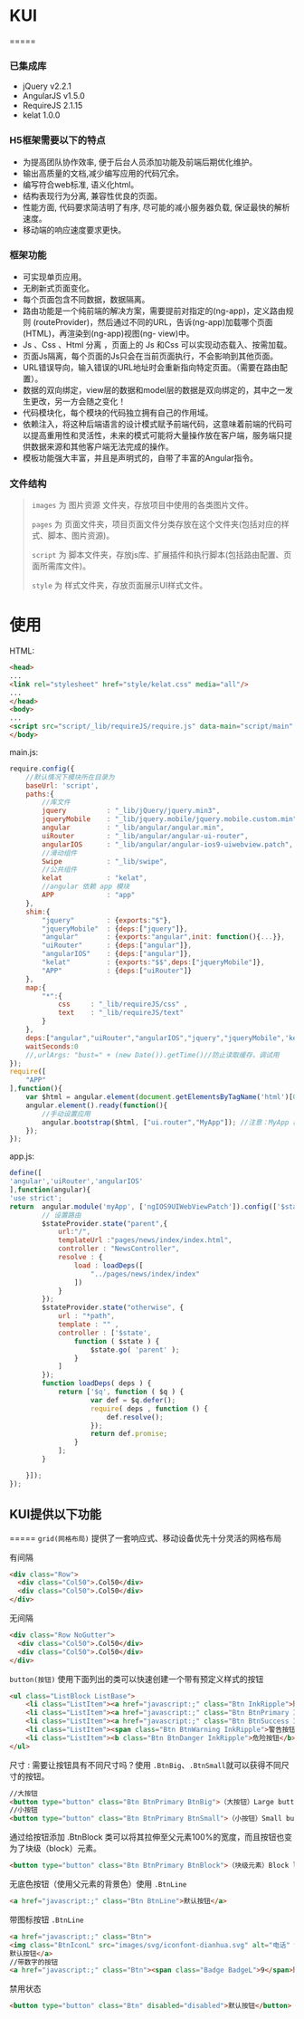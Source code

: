 # KUI
=====
### 已集成库
- jQuery v2.2.1
- AngularJS v1.5.0
- RequireJS 2.1.15
- kelat 1.0.0

### H5框架需要以下的特点
- 为提高团队协作效率, 便于后台人员添加功能及前端后期优化维护。
- 输出高质量的文档,减少编写应用的代码冗余。
- 编写符合web标准, 语义化html。
- 结构表现行为分离, 兼容性优良的页面。
- 性能方面, 代码要求简洁明了有序, 尽可能的减小服务器负载, 保证最快的解析速度。
- 移动端的响应速度要求更快。

### 框架功能
- 可实现单页应用。
- 无刷新式页面变化。
- 每个页面包含不同数据，数据隔离。
- 路由功能是一个纯前端的解决方案，需要提前对指定的(ng-app)，定义路由规则 (routeProvider)，然后通过不同的URL，告诉(ng-app)加载哪个页面(HTML)，再渲染到(ng-app)视图(ng- view)中。
- Js 、Css 、Html 分离 ，页面上的 Js 和Css 可以实现动态载入、按需加载。
- 页面Js隔离，每个页面的Js只会在当前页面执行，不会影响到其他页面。
- URL错误导向，输入错误的URL地址时会重新指向特定页面。（需要在路由配置）。
- 数据的双向绑定，view层的数据和model层的数据是双向绑定的，其中之一发生更改，另一方会随之变化！
- 代码模块化，每个模块的代码独立拥有自己的作用域。
- 依赖注入，将这种后端语言的设计模式赋予前端代码，这意味着前端的代码可以提高重用性和灵活性，未来的模式可能将大量操作放在客户端，服务端只提供数据来源和其他客户端无法完成的操作。
- 模板功能强大丰富，并且是声明式的，自带了丰富的Angular指令。

### 文件结构
>`images`  为 图片资源 文件夹，存放项目中使用的各类图片文件。
>
>`pages` 为 页面文件夹，项目页面文件分类存放在这个文件夹(包括对应的样式、脚本、图片资源)。
>
>`script` 为 脚本文件夹，存放js库、扩展插件和执行脚本(包括路由配置、页面所需库文件)。	
>
>`style` 为 样式文件夹，存放页面展示UI样式文件。

# 使用
HTML:

```html
<head>
...
<link rel="stylesheet" href="style/kelat.css" media="all"/>
...
</head>
<body>
...
<script src="script/_lib/requireJS/require.js" data-main="script/main" defer async="true" ></script>
</body>
```
main.js:
```javascript
require.config({
	//默认情况下模块所在目录为
	baseUrl: 'script',
	paths:{
		//库文件
		jquery			: "_lib/jQuery/jquery.min3",
		jqueryMobile	: "_lib/jquery.mobile/jquery.mobile.custom.min",
		angular			: "_lib/angular/angular.min",
		uiRouter		: "_lib/angular/angular-ui-router",
		angularIOS		: "_lib/angular/angular-ios9-uiwebview.patch",
		//滑动组件
		Swipe			: "_lib/swipe",
		//公共组件
		kelat			: "kelat",		
		//angular 依赖 app 模块
		APP				: "app"
	},
	shim:{
		"jquery"		: {exports:"$"},
		"jqueryMobile"	: {deps:["jquery"]},
		"angular"		: {exports:"angular",init: function(){...}},
		"uiRouter"		: {deps:["angular"]},
		"angularIOS"	: {deps:["angular"]},
		"kelat"			: {exports:"$$",deps:["jqueryMobile"]},
		"APP"			: {deps:["uiRouter"]}
	},
	map:{
		"*":{
			css		: "_lib/requireJS/css" ,
			text	: "_lib/requireJS/text"
		}
	},
	deps:["angular","uiRouter","angularIOS","jquery","jqueryMobile",'kelat'],
	waitSeconds:0
	//,urlArgs: "bust=" + (new Date()).getTime()//防止读取缓存，调试用
});
require([
	"APP"
],function(){
	var $html = angular.element(document.getElementsByTagName('html')[0]);
	angular.element().ready(function(){
		//手动设置应用
		angular.bootstrap($html, ["ui.router","MyApp"]); //注意：MyApp 模块只能放在最后一个，因为它依赖前面的第三方模块！
	});
});
```
app.js:
```javascript
define([
'angular','uiRouter','angularIOS'
],function(angular){
'use strict';
return  angular.module('myApp', ['ngIOS9UIWebViewPatch']).config(['$stateProvider',function( $stateProvider ){
		// 设置路由
		$stateProvider.state("parent",{
			url:"/",
			templateUrl :"pages/news/index/index.html",
			controller : "NewsController",
			resolve : {
				load : loadDeps([
					"../pages/news/index/index"
				])
			}	
		});
		$stateProvider.state("otherwise", {
			url : "*path",
			template : "" ,
			controller : ['$state',
				function ( $state ) {
					$state.go( 'parent' );
				}
			]
		});
		function loadDeps( deps ) {
			return ['$q', function ( $q ) {
					var def = $q.defer();
					require( deps , function () {
						def.resolve();
					});
					return def.promise;
				}
			];
		}

	}]);
});
```
## KUI提供以下功能
=====
`grid(网格布局)` 提供了一套响应式、移动设备优先十分灵活的网格布局


有间隔
```html
<div class="Row">
  <div class="Col50">.Col50</div>
  <div class="Col50">.Col50</div>
</div>
```
无间隔
```html
<div class="Row NoGutter">
  <div class="Col50">.Col50</div>
  <div class="Col50">.Col50</div>
</div>
```
`button(按钮)`   使用下面列出的类可以快速创建一个带有预定义样式的按钮
```html
<ul class="ListBlock ListBase">
	<li class="ListItem"><a href="javascript:;" class="Btn InkRipple">默认按钮</a></li>
	<li class="ListItem"><a href="javascript:;" class="Btn BtnPrimary InkRipple">首选按钮</a></li>
	<li class="ListItem"><a href="javascript:;" class="Btn BtnSuccess InkRipple">成功按钮</a></li>
	<li class="ListItem"><span class="Btn BtnWarning InkRipple">警告按钮</span></li>
	<li class="ListItem"><b class="Btn BtnDanger InkRipple">危险按钮</b></li>
</ul>
```
尺寸 : 需要让按钮具有不同尺寸吗？使用 `.BtnBig`、`.BtnSmall`就可以获得不同尺寸的按钮。
```html
//大按钮
<button type="button" class="Btn BtnPrimary BtnBig">（大按钮）Large button</button>
//小按钮
<button type="button" class="Btn BtnPrimary BtnSmall">（小按钮）Small button</button>
```
通过给按钮添加 .BtnBlock 类可以将其拉伸至父元素100%的宽度，而且按钮也变为了块级（block）元素。
```html
<button type="button" class="Btn BtnPrimary BtnBlock">（块级元素）Block level button</button>
```
无底色按钮（使用父元素的背景色）使用 `.BtnLine`
```html
<a href="javascript:;" class="Btn BtnLine">默认按钮</a>
```
带图标按钮 `.BtnLine`
```html
<a href="javascript:;" class="Btn">
<img class="BtnIconL" src="images/svg/iconfont-dianhua.svg" alt="电话" width="16">
默认按钮</a>
//带数字的按钮
<a href="javascript:;" class="Btn"><span class="Badge BadgeL">9</span>默认按钮</a>
```
禁用状态
```html
<button type="button" class="Btn" disabled="disabled">默认按钮</button>
```


























 